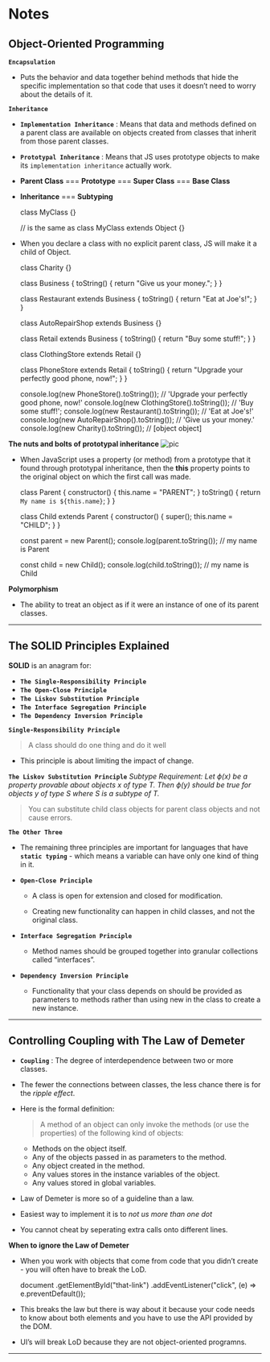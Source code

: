 **Notes**
=========

**Object-Oriented Programming**
-------------------------------

**`Encapsulation`**

-   Puts the behavior and data together behind methods that hide the specific implementation so that code that uses it doesn’t need to worry about the details of it.

**`Inheritance`**

-   **`Implementation Inheritance`** : Means that data and methods defined on a parent class are available on objects created from classes that inherit from those parent classes.
-   **`Prototypal Inheritance`** : Means that JS uses prototype objects to make its `implementation inheritance` actually work.
-   **Parent Class** === **Prototype** === **Super Class** === **Base Class**
-   **Inheritance** === **Subtyping**

    class MyClass {}

    // is the same as
    class MyClass extends Object {}

-   When you declare a class with no explicit parent class, JS will make it a child of Object.

    class Charity {}

    class Business {
      toString() {
        return "Give us your money.";
      }
    }

    class Restaurant extends Business {
      toString() {
        return "Eat at Joe's!";
      }
    }

    class AutoRepairShop extends Business {}

    class Retail extends Business {
      toString() {
        return "Buy some stuff!";
      }
    }

    class ClothingStore extends Retail {}

    class PhoneStore extends Retail {
      toString() {
        return "Upgrade your perfectly good phone, now!";
      }
    }

    console.log(new PhoneStore().toString()); // 'Upgrade your perfectly good phone, now!'
    console.log(new ClothingStore().toString()); // 'Buy some stuff!';
    console.log(new Restaurant().toString()); // 'Eat at Joe\'s!'
    console.log(new AutoRepairShop().toString()); // 'Give us your money.'
    console.log(new Charity().toString()); // [object object]

**The nuts and bolts of prototypal inheritance** ![pic](https://assets.aaonline.io/Module-JavaScript/oop/find-tostring-v3.png)

-   When JavaScript uses a property (or method) from a prototype that it found through prototypal inheritance, then the **this** property points to the original object on which the first call was made.

    class Parent {
      constructor() {
        this.name = "PARENT";
      }
      toString() {
        return `My name is ${this.name}`;
      }
    }

    class Child extends Parent {
      constructor() {
        super();
        this.name = "CHILD";
      }
    }

    const parent = new Parent();
    console.log(parent.toString()); // my name is Parent

    const child = new Child();
    console.log(child.toString()); // my name is Child

**Polymorphism**

-   The ability to treat an object as if it were an instance of one of its parent classes.

------------------------------------------------------------------------

**The SOLID Principles Explained**
----------------------------------

**SOLID** is an anagram for:

-   **`The Single-Responsibility Principle`**
-   **`The Open-Close Principle`**
-   **`The Liskov Substitution Principle`**
-   **`The Interface Segregation Principle`**
-   **`The Dependency Inversion Principle`**

**`Single-Responsibility Principle`**

> A class should do one thing and do it well

-   This principle is about limiting the impact of change.

**`The Liskov Substitution Principle`** *Subtype Requirement: Let ϕ(x) be a property provable about objects x of type T. Then ϕ(y) should be true for objects y of type S where S is a subtype of T.*

> You can substitute child class objects for parent class objects and not cause errors.

**`The Other Three`**

-   The remaining three principles are important for languages that have **`static typing`** - which means a variable can have only one kind of thing in it.

-   **`Open-Close Principle`**

    -   A class is open for extension and closed for modification.

    -   Creating new functionality can happen in child classes, and not the original class.

-   **`Interface Segregation Principle`**

    -   Method names should be grouped together into granular collections called “interfaces”.

-   **`Dependency Inversion Principle`**
    -   Functionality that your class depends on should be provided as parameters to methods rather than using new in the class to create a new instance.

------------------------------------------------------------------------

**Controlling Coupling with The Law of Demeter**
------------------------------------------------

-   **`Coupling`** : The degree of interdependence between two or more classes.
-   The fewer the connections between classes, the less chance there is for the *ripple effect*.
-   Here is the formal definition:

    > A method of an object can only invoke the methods (or use the properties) of the following kind of objects:

    -   Methods on the object itself.
    -   Any of the objects passed in as parameters to the method.
    -   Any object created in the method.
    -   Any values stores in the instance variables of the object.
    -   Any values stored in global variables.

-   Law of Demeter is more so of a guideline than a law.
-   Easiest way to implement it is to *not us more than one dot*
-   You cannot cheat by seperating extra calls onto different lines.

**When to ignore the Law of Demeter**

-   When you work with objects that come from code that you didn’t create - you will often have to break the LoD.

    document
      .getElementById("that-link")
      .addEventListener("click", (e) => e.preventDefault());

-   This breaks the law but there is way about it because your code needs to know about both elements and you have to use the API provided by the DOM.
-   UI’s will break LoD because they are not object-oriented programns.

------------------------------------------------------------------------
